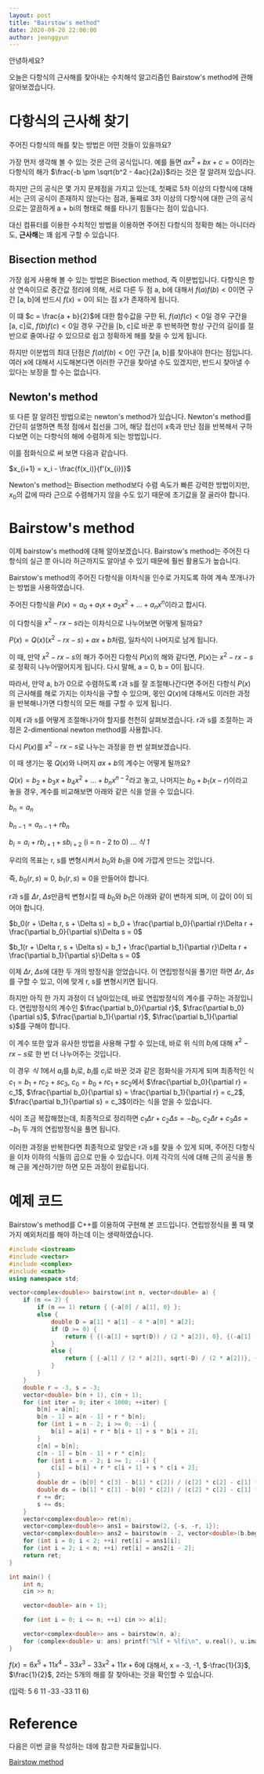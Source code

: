 ```yaml
---
layout: post
title: "Bairstow's method"
date: 2020-09-20 22:00:00
author: jeonggyun
---
```


안녕하세요?

오늘은 다항식의 근사해를 찾아내는 수치해석 알고리즘인 Bairstow's method에 관해 알아보겠습니다.

# 다항식의 근사해 찾기

주어진 다항식의 해를 찾는 방법은 어떤 것들이 있을까요?

가장 먼저 생각해 볼 수 있는 것은 근의 공식입니다. 예를 들면 $ax^2 + bx + c = 0$이라는 다항식의 해가 $\frac{-b \pm \sqrt{b^2 - 4ac}{2a}}$라는 것은 잘 알려져 있습니다.

하지만 근의 공식은 몇 가지 문제점을 가지고 있는데, 첫째로 5차 이상의 다항식에 대해서는 근의 공식이 존재하지 않는다는 점과, 둘째로 3차 이상의 다항식에 대한 근의 공식으로는 깔끔하게 a + bi의 형태로 해를 타나기 힘들다는 점이 있습니다.

대신 컴퓨터를 이용한 수치적인 방법을 이용하면 주어진 다항식의 정확한 해는 아니더라도, **근사해**는 꽤 쉽게 구할 수 있습니다.

## Bisection method

가장 쉽게 사용해 볼 수 있는 방법은 Bisection method, 즉 이분법입니다. 다항식은 항상 연속이므로 중간값 정리에 의해, 서로 다른 두 점 a, b에 대해서 $f(a) f(b) < 0$이면 구간 [a, b]에 반드시 $f(x) = 0$이 되는 점 x가 존재하게 됩니다.

이 떄 $c = \frac{a + b}{2}$에 대한 함수값을 구한 뒤, $f(a)f(c) < 0$일 경우 구간을 [a, c]로, $f(b)f(c) < 0$일 경우 구간을 [b, c]로 바꾼 후 반복하면 항상 구간의 길이를 절반으로 줄여나갈 수 있으므로 쉽고 정확하게 해를 찾을 수 있게 됩니다.

하지만 이분법의 최대 단점은 $f(a) f(b) < 0$인 구간 [a, b]를 찾아내야 한다는 점입니다. 여러 x에 대해서 시도해본다면 이러한 구간을 찾아낼 수도 있겠지만, 반드시 찾아낼 수 있다는 보장을 할 수는 없습니다.

## Newton's method

또 다른 잘 알려진 방법으로는 newton's method가 있습니다. Newton's method를 간단히 설명하면 특정 점에서 접선을 그어, 해당 접선이 x축과 만난 점을 반복해서 구하다보면 이는 다항식의 해에 수렴하게 되는 방법입니다.

이를 점화식으로 써 보면 다음과 같습니다.

$x_{i+1} = x_i - \frac{f(x_i)}{f'(x_{i})}$

Newton's method는 Bisection method보다 수렴 속도가 빠른 강력한 방법이지만, $x_0$의 값에 따라 근으로 수렴해가지 않을 수도 있기 때문에 초기값을 잘 골라야 합니다.

# Bairstow's method

이제 bairstow's method에 대해 알아보겠습니다. Bairstow's method는 주어진 다항식의 실근 뿐 아니라 허근까지도 알아낼 수 있기 때문에 훨씬 활용도가 높습니다.

Bairstow's method의 주어진 다항식을 이차식을 인수로 가지도록 하여 계속 쪼개나가는 방법을 사용하였습니다.

주어진 다항식을 $P(x) = a_0 + a_1 x + a_2 x^2 + ... + a_n x^n$이라고 합시다.

이 다항식을 $x^2 - rx - s$라는 이차식으로 나누어보면 어떻게 될까요? 

$P(x) = Q(x)(x^2 - rx - s) + ax + b$처럼, 일차식이 나머지로 남게 됩니다.

이 때, 만약 $x^2 - rx - s$의 해가 주어진 다항식 $P(x)$의 해와 같다면, $P(x)$는 $x^2 - rx - s$로 정확히 나누어떨어지게 됩니다. 다시 말해, a = 0, b = 0이 됩니다.

따라서, 만약 a, b가 0으로 수렴하도록 r과 s를 잘 조절해나간다면 주어진 다항식 $P(x)$의 근사해를 해로 가지는 이차식을 구할 수 있으며, 몫인 $Q(x)$에 대해서도 이러한 과정을 반복해나가면 다항식의 모든 해를 구할 수 있게 됩니다.

이제 r과 s를 어떻게 조절해나가야 할지를 천천히 살펴보겠습니다. r과 s를 조절하는 과정은 2-dimentional newton method를 사용합니다.

다시 $P(x)$를 $x^2 - rx - s$로 나누는 과정을 한 번 살펴보겠습니다.

이 때 생기는 몫 $Q(x)$와 나머지 $ax + b$의 계수는 어떻게 될까요?

$Q(x) = b_2 + b_3 x + b_4 x^2 + ... + b_n x^{n-2}$라고 놓고, 나머지는 $b_0 + b_1(x-r)$이라고 놓을 경우, 계수를 비교해보면 아래와 같은 식을 얻을 수 있습니다.

$b_n = a_n$

$b_{n-1} = a_{n- 1} + r b_n$

$b_{i} = a_{i} + r b_{i+1} + sb_{i+2}$  (i = n - 2 to 0) ... *식 1*

우리의 목표는 r, s를 변형시켜서 $b_0$와 $b_1$을 0에 가깝게 만드는 것입니다.

즉, $b_0(r, s) \approx 0$, $b_1(r, s) \approx 0$을 만들어야 합니다.

r과 s를 $\Delta r$, $\Delta s$만큼씩 변형시킬 때 $b_0$와 $b_1$은 아래와 같이 변하게 되며, 이 값이 0이 되어야 합니다.

$b_0(r + \Delta r, s + \Delta s) = b_0 + \frac{\partial b_0}{\partial r}\Delta r + \frac{\partial b_0}{\partial s}\Delta s = 0$

$b_1(r + \Delta r, s + \Delta s) = b_1 + \frac{\partial b_1}{\partial r}\Delta r + \frac{\partial b_1}{\partial s}\Delta s = 0$

이제 $\Delta r$, $\Delta s$에 대한 두 개의 방정식을 얻었습니다. 이 연립방정식을 풀기만 하면 $\Delta r$, $\Delta s$를 구할 수 있고, 이에 맞게 r, s를 변형시키면 됩니다.

하지만 아직 한 가지 과정이 더 남아있는데, 바로 연립방정식의 계수를 구하는 과정입니다. 연립방정식의 계수인 $\frac{\partial b_0}{\partial r}$, $\frac{\partial b_0}{\partial s}$, $\frac{\partial b_1}{\partial r}$, $\frac{\partial b_1}{\partial s}$를 구해야 합니다.

이 계수 또한 앞과 유사한 방법을 사용해 구할 수 있는데, 바로 위 식의 $b_i$에 대해 $x^2 - rx - s$로 한 번 더 나누어주는 것입니다.

이 경우 *식 1*에서 $a_i$를 $b_i$로, $b_i$를 $c_i$로 바꾼 것과 같은 점화식을 가지게 되며 최종적인 식 $c_1 = b_1 + rc_2 + sc_3$, $c_0 = b_0 + rc_1 + sc_2$에서 $\frac{\partial b_0}{\partial r} = c_1$, $\frac{\partial b_0}{\partial s} = \frac{\partial b_1}{\partial r} = c_2$, $\frac{\partial b_1}{\partial s} = c_3$이라는 식을 얻을 수 있습니다.

식이 조금 복잡해졌는데, 최종적으로 정리하면 $c_1 \Delta r + c_2 \Delta s = -b_0$, $c_2 \Delta r + c_3 \Delta s = -b_1$ 두 개의 연립방정식을 풀면 됩니다.

이러한 과정을 반복한다면 최종적으로 알맞은 r과 s를 찾을 수 있게 되며, 주어진 다항식을 이차 이하의 식들의 곱으로 만들 수 있습니다. 이제 각각의 식에 대해 근의 공식을 통해 근을 계산하기만 하면 모든 과정이 완료됩니다.


# 예제 코드

Bairstow's method를 C++를 이용하여 구현해 본 코드입니다. 연립방정식을 풀 때 몇 가지 예외처리를 해야 하는데 이는 생략하였습니다.

```cpp
#include <iostream>
#include <vector>
#include <complex>
#include <cmath>
using namespace std;

vector<complex<double>> bairstow(int n, vector<double> a) {
    if (n <= 2) {
        if (n == 1) return { {-a[0] / a[1], 0} };
        else {
            double D = a[1] * a[1] - 4 * a[0] * a[2];
            if (D >= 0) {
                return { {(-a[1] + sqrt(D)) / (2 * a[2]), 0}, {(-a[1] - sqrt(D)) / (2 * a[2]), 0} };
            }
            else {
                return { {-a[1] / (2 * a[2]), sqrt(-D) / (2 * a[2])}, {-a[1] / (2 * a[2]), -sqrt(-D) / (2 * a[2])} };
            }
        }
    }
    double r = -3, s = -3;
    vector<double> b(n + 1), c(n + 1);
    for (int iter = 0; iter < 1000; ++iter) {
        b[n] = a[n];
        b[n - 1] = a[n - 1] + r * b[n];
        for (int i = n - 2; i >= 0; --i) {
            b[i] = a[i] + r * b[i + 1] + s * b[i + 2];
        }
        c[n] = b[n];
        c[n - 1] = b[n - 1] + r * c[n];
        for (int i = n - 2; i >= 1; --i) {
            c[i] = b[i] + r * c[i + 1] + s * c[i + 2];
        }
        double dr = (b[0] * c[3] - b[1] * c[2]) / (c[2] * c[2] - c[1] * c[3]);
        double ds = (b[1] * c[1] - b[0] * c[2]) / (c[2] * c[2] - c[1] * c[3]);
        r += dr;
        s += ds;
    }
    vector<complex<double>> ret(n);
    vector<complex<double>> ans1 = bairstow(2, {-s, -r, 1});
    vector<complex<double>> ans2 = bairstow(n - 2, vector<double>(b.begin() + 2, b.end()));
    for (int i = 0; i < 2; ++i) ret[i] = ans1[i];
    for (int i = 2; i < n; ++i) ret[i] = ans2[i - 2];
    return ret;
}

int main() {
    int n;
    cin >> n;

    vector<double> a(n + 1);

    for (int i = 0; i <= n; ++i) cin >> a[i];

    vector<complex<double>> ans = bairstow(n, a);
    for (complex<double> u: ans) printf("%lf + %lfi\n", u.real(), u.imag());
}
```

$f(x) = 6x^5 + 11x^4 - 33x^3 - 33x^2 + 11x + 6$에 대해서, x = -3, -1, $-\frac{1}{3}$, $\frac{1}{2}$, 2라는 5개의 해를 잘 찾아내는 것을 확인할 수 있습니다.

(입력: 5 6 11 -33 -33 11 6)


# Reference

다음은 이번 글을 작성하는 데에 참고한 자료들입니다.

[Bairstow method](http://atozmath.com/example/CONM/Bairstow.aspx?he=e&ex=0)